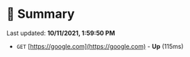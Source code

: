 # 📖 Summary
Last updated: **10/11/2021, 1:59:50 PM**

- `GET` [https://google.com](https://google.com) - **Up** (115ms)
